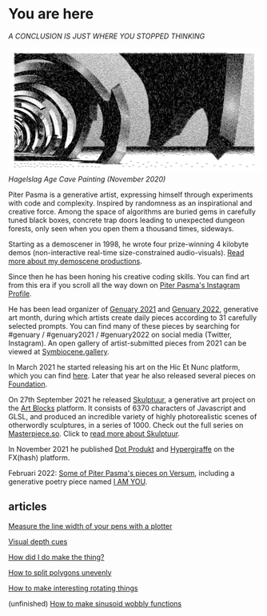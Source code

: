 # You are here
*A CONCLUSION IS JUST WHERE YOU STOPPED THINKING*

![Hagelslag Age Cave Painting (November 2020)](img/dingo1-2020-11-17-12-36-54-s.jpg)
*Hagelslag Age Cave Painting (November 2020)*

Piter Pasma is a generative artist, expressing himself through experiments with code and complexity. Inspired by randomness as an inspirational and creative force. Among the space of algorithms are buried gems in carefully tuned black boxes, concrete trap doors leading to unexpected dungeon forests, only seen when you open them a thousand times, sideways. 

Starting as a demoscener in 1998, he wrote four prize-winning 4 kilobyte demos (non-interactive real-time size-constrained audio-visuals). [Read more about my demoscene productions](demoscene).

Since then he has been honing his creative coding skills. You can find art from this era if you scroll all the way down on [Piter Pasma's Instagram Profile](https://www.instagram.com/piterpasma/).

He has been lead organizer of [Genuary 2021](https://genuary2021.github.io/) and [Genuary 2022](https://genuary.art), generative art month, during which artists create daily pieces according to 31 carefully selected prompts. You can find many of these pieces by searching for #genuary / #genuary2021 / #genuary2022 on social media (Twitter, Instagram). An open gallery of artist-submitted pieces from 2021 can be viewed at [Symbiocene.gallery](https://www.symbiocene.gallery/genuary2021).

In March 2021 he started releasing his art on the Hic Et Nunc platform, which you can find [here](https://objkt.com/profile/tz1Kw8cEFuNLj21e5b42NBn1ANW7hupmbDbo/created?fa2=KT1RJ6PbjHpwc3M5rw5s2Nbmefwbuwbdxton). Later that year he also released several pieces on [Foundation](https://foundation.app/@piterpasma?tab=created).

On 27th September 2021 he released [Skulptuur](skulptuur), a generative art project on the [Art Blocks](https://artblocks.io) platform. It consists of 6370 characters of Javascript and GLSL, and produced an incredible variety of highly photorealistic scenes of otherwordly sculptures, in a series of 1000. Check out the full series on [Masterpiece.so](https://masterpiece.so/artwork/302948-skulptuur). Click to [read more about Skulptuur](skulptuur).

In November 2021 he published [Dot Produkt](https://www.fxhash.xyz/generative/549) and [Hypergiraffe](https://www.fxhash.xyz/generative/1291) on the FX(hash) platform.

Februari 2022: [Some of Piter Pasma's pieces on Versum](https://versum.xyz/user/tz1Kw8cEFuNLj21e5b42NBn1ANW7hupmbDbo), including a generative poetry piece named [I AM YOU](https://versum.xyz/token/versum/11489).

## articles

[Measure the line width of your pens with a plotter](articles/line-test)

[Visual depth cues](articles/depth-cues)

[How did I do make the thing?](articles/oppy1)

[How to split polygons unevenly](articles/polysub)

[How to make interesting rotating things](articles/rotating)

(unfinished) [How to make sinusoid wobbly functions](articles/wobbly)

